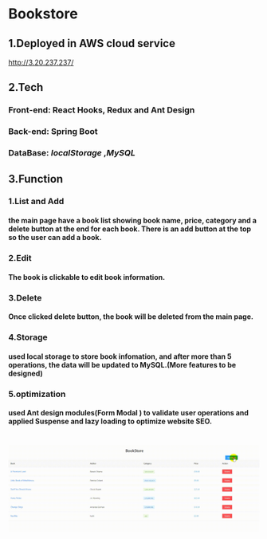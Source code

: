 # Bookstore

## 1.Deployed in AWS cloud service

http://3.20.237.237/

## 2.Tech

### Front-end: React Hooks, Redux and Ant Design

### Back-end: Spring Boot

### DataBase: *localStorage* ,*MySQL*

## 3.Function

### 1.List and Add

#### the main page have a book list showing book name, price, category and a delete button at the end for each book. There is an add button at the top so the user can add a book.

### 2.Edit

#### The book is clickable to edit book information.

### 3.Delete

#### Once clicked delete button, the book will be deleted from the main page.

### 4.Storage

#### used local storage to store book infomation, and after more than 5 operations, the data will be updated to MySQL.(More features to be designed)

### 5.optimization

#### used Ant design modules(Form Modal ) to  validate user operations and applied Suspense and lazy loading to optimize website SEO.

# ![Video_2021-02-10_231448](https://raw.githubusercontent.com/LangSun-ottawa/Picgo/main/img/Video_2021-02-10_231448.gif)

